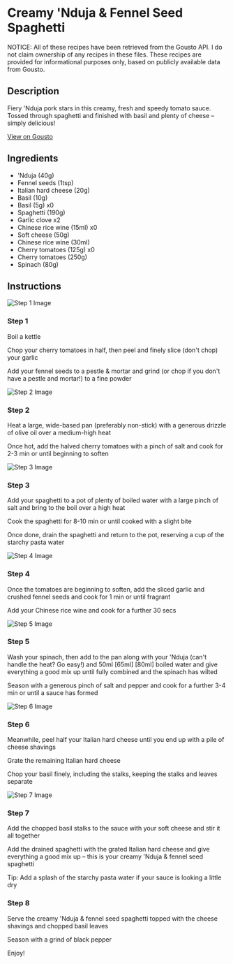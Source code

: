 # Creamy 'Nduja & Fennel Seed Spaghetti

NOTICE: All of these recipes have been retrieved from the Gousto API. I do not claim ownership of any recipes in these files. These recipes are provided for informational purposes only, based on publicly available data from Gousto.

## Description

Fiery 'Nduja pork stars in this creamy, fresh and speedy tomato sauce. Tossed through spaghetti and finished with basil and plenty of cheese – simply delicious!

[View on Gousto](https://www.gousto.co.uk/recipes/cookbook/creamy-nduja-fennel-seed-pappardelle)

## Ingredients

-  'Nduja (40g)
- Fennel seeds (1tsp)
- Italian hard cheese (20g)
- Basil (10g)
- Basil (5g) x0
- Spaghetti (190g)
- Garlic clove x2
- Chinese rice wine (15ml) x0
- Soft cheese (50g)
- Chinese rice wine (30ml)
- Cherry tomatoes (125g) x0
- Cherry tomatoes (250g)
- Spinach (80g)

## Instructions

![Step 1 Image](https://production-media.gousto.co.uk/cms/recipe-step-image/step-1-1674120509083-x200.jpg)

### Step 1

Boil a kettle

Chop your cherry tomatoes in half, then peel and finely slice (don't chop) your garlic

Add your fennel seeds to a pestle & mortar and grind (or chop if you don't have a pestle and mortar!) to a fine powder

![Step 2 Image](https://production-media.gousto.co.uk/cms/recipe-step-image/step-2-1674120512969-x200.jpg)

### Step 2

Heat a large, wide-based pan (preferably non-stick) with a generous drizzle of olive oil over a medium-high heat

Once hot, add the halved cherry tomatoes with a pinch of salt and cook for 2-3 min or until beginning to soften

![Step 3 Image](https://production-media.gousto.co.uk/cms/recipe-step-image/Spaghetti-draining-1730302079087-x200.jpg)

### Step 3

Add your spaghetti to a pot of plenty of boiled water with a large pinch of salt and bring to the boil over a high heat

Cook the spaghetti for 8-10 min or until cooked with a slight bite

Once done, drain the spaghetti and return to the pot, reserving a cup of the starchy pasta water

![Step 4 Image](https://production-media.gousto.co.uk/cms/recipe-step-image/Step-3-1674120550660-x200.jpg)

### Step 4

Once the tomatoes are beginning to soften, add the sliced garlic and crushed fennel seeds and cook for 1 min or until fragrant

Add your Chinese rice wine and cook for a further 30 secs

![Step 5 Image](https://production-media.gousto.co.uk/cms/recipe-step-image/Step-5-1674120598624-x200.jpg)

### Step 5

Wash your spinach, then add to the pan along with your 'Nduja (can't handle the heat? Go easy!) and 50ml <span class="text-purple">[65ml]</span> <span class="text-danger">[80ml]</span> boiled water and give everything a good mix up until fully combined and the spinach has wilted

Season with a generous pinch of salt and pepper and cook for a further 3-4 min or until a sauce has formed

![Step 6 Image](https://production-media.gousto.co.uk/cms/recipe-step-image/step-6-1674120607470-x200.jpg)

### Step 6

Meanwhile, peel half your Italian hard cheese until you end up with a pile of cheese shavings

Grate the remaining Italian hard cheese

Chop your basil finely, including the stalks, keeping the stalks and leaves separate

![Step 7 Image](https://production-media.gousto.co.uk/cms/recipe-step-image/step-7-1674120613746-x200.jpg)

### Step 7

Add the chopped basil stalks to the sauce with your soft cheese and stir it all together

Add the drained spaghetti with the grated Italian hard cheese and give everything a good mix up – this is your creamy 'Nduja & fennel seed spaghetti

Tip: Add a splash of the starchy pasta water if your sauce is looking a little dry

### Step 8

Serve the creamy 'Nduja & fennel seed spaghetti topped with the cheese shavings and chopped basil leaves

Season with a grind of black pepper

Enjoy!

